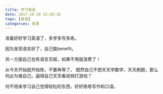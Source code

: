 ```yaml
---
title: 学习英语
date: 2017-10-20 15:20:18
tags: [英语]
categories: 英语
---
```

准备好好学习英语了，多学多写多练。

因为发现语言好了，自己能benefit。

另一方面自己也有语言天赋，如果不用就浪费了！

从今天开始就开始练，不要再等了。
既然自己不想天天学数学，天天刷题，那么何必为难自己。逼得自己天天看视频打游戏？

何不用来学习自己觉得轻松的东西，好好练练写作和口语。
